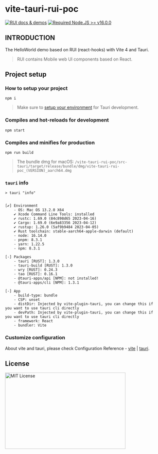 # vite-tauri-rui-poc

<a href="https://nikoni.top/rui-next/" target="_blank"><img src="https://img.shields.io/static/v1?label=&message=RUI%20docs%20%26%20demos&color=3366cc" alt="RUI docs & demos" /></a> [![Required Node.JS >= v16.0.0](https://img.shields.io/static/v1?label=node&message=%3E=16.0.0&logo=node.js&color=3f893e&style=flat)](https://nodejs.org/about/releases)

## INTRODUCTION

The HelloWorld demo based on RUI (react-hooks) with Vite 4 and Tauri.

> RUI contains Mobile web UI components based on React.

## Project setup

### How to setup your project

```
npm i
```

> Make sure to [setup your environment](https://tauri.studio/en/docs/getting-started/intro#setting-up-your-environment) for Tauri development.

### Compiles and hot-reloads for development

```
npm start
```

### Compiles and minifies for production

```
npm run build
```

> The bundle dmg for macOS: `/vite-tauri-rui-poc/src-tauri/target/release/bundle/dmg/vite-tauri-rui-poc_(VERSION)_aarch64.dmg`

### `tauri` info

```
> tauri "info"


[✔] Environment
    - OS: Mac OS 13.2.0 X64
    ✔ Xcode Command Line Tools: installed
    ✔ rustc: 1.69.0 (84c898d65 2023-04-16)
    ✔ Cargo: 1.69.0 (6e9a83356 2023-04-12)
    ✔ rustup: 1.26.0 (5af9b9484 2023-04-05)
    ✔ Rust toolchain: stable-aarch64-apple-darwin (default)
    - node: 16.14.0
    - pnpm: 8.3.1
    - yarn: 1.22.5
    - npm: 8.3.1

[-] Packages
    - tauri [RUST]: 1.3.0
    - tauri-build [RUST]: 1.3.0
    - wry [RUST]: 0.24.3
    - tao [RUST]: 0.16.1
    - @tauri-apps/api [NPM]: not installed!
    - @tauri-apps/cli [NPM]: 1.3.1

[-] App
    - build-type: bundle
    - CSP: unset
    - distDir: Injected by vite-plugin-tauri, you can change this if you want to use tauri cli directly
    - devPath: Injected by vite-plugin-tauri, you can change this if you want to use tauri cli directly
    - framework: React
    - bundler: Vite
```

### Customize configuration

About vite and tauri, please check Configuration Reference - [vite](https://vitejs.dev/config/) | [tauri](https://tauri.app/).

## License

<img src="https://nikoni.top/images/niko-mit-react.png" alt="MIT License" width="396" height="250"/>
